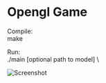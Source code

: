 # Opengl Game
Compile: \
make

Run: \
./main [optional path to model] \

![Screenshot](/img.jpg?raw=true "Screenshot")

